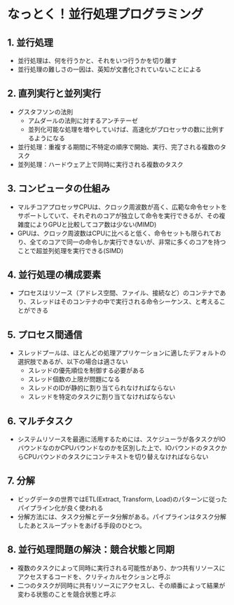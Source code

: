 # なっとく！並行処理プログラミング

## 1. 並行処理

- 並行処理は、何を行うかと、それをいつ行うかを切り離す
- 並行処理の難しさの一因は、英知が文書化されていないことによる

## 2. 直列実行と並列実行

- グスタフソンの法則
  - アムダールの法則に対するアンチテーゼ
  - 並列化可能な処理を増やしていけば、高速化がプロセッサの数に比例するようになる
- 並行処理：重複する期間に不特定の順序で開始、実行、完了される複数のタスク
- 並列処理：ハードウェア上で同時に実行される複数のタスク

## 3. コンピュータの仕組み

- マルチコアプロセッサCPUは、クロック周波数が高く、広範な命令セットをサポートしていて、それぞれのコアが独立して命令を実行できるが、その複雑度によりGPUと比較してコア数は少ない(MIMD)
- GPUは、クロック周波数はCPUに比べると低く、命令セットも限られており、全てのコアで同一の命令しか実行できないが、非常に多くのコアを持つことで超並列処理を実行できる(SIMD)

## 4. 並行処理の構成要素

- プロセスはリソース（アドレス空間、ファイル、接続など）のコンテナであり、スレッドはそのコンテナの中で実行される命令シーケンス、と考えることができる

## 5. プロセス間通信

- スレッドプールは、ほとんどの処理アプリケーションに適したデフォルトの選択肢であるが、以下の場合は適さない
  - スレッドの優先順位を制御する必要がある
  - スレッド個数の上限が問題になる
  - スレッドのIDが静的に割り当てられなければならない
  - スレッドを特定のタスクに割り当てなければならない

## 6. マルチタスク

- システムリソースを最適に活用するためには、スケジューラが各タスクがIOバウンドなのかCPUバウンドなのかを区別した上で、IOバウンドのタスクからCPUバウンドのタスクにコンテキストを切り替えなければならない

## 7. 分解

- ビッグデータの世界ではETL(Extract, Transform, Load)のパターンに従ったパイプライン化が良く使われる
- 分解方法には、タスク分解とデータ分解がある。パイプラインはタスク分解したあとスループットをあげる手段のひとつ。

## 8. 並行処理問題の解決：競合状態と同期

- 複数のタスクによって同時に実行される可能性があり、かつ共有リソースにアクセスするコードを、クリティカルセクションと呼ぶ
- 二つのタスクが同時に共有リソースにアクセスし、その順番によって結果が変わる状態のことを競合状態と呼ぶ
